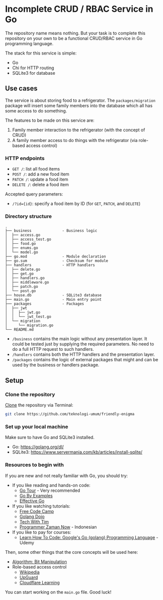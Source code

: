 # Incomplete CRUD / RBAC Service in Go

The repository name means nothing. But your task is to complete this repository on your own to be a functional CRUD/RBAC service in Go programming language.

The stack for this service is simple:

- Go
- Chi for HTTP routing
- SQLite3 for database

## Use cases

The service is about storing food to a refrigerator. The `packages/migration` package will insert some family members
into the database which all has some access to do something.  

The features to be made on this service are:
1. Family member interaction to the refrigerator (with the concept of CRUD)
2. A family member access to do things with the refrigerator (via role-based access control)

### HTTP endpoints

- `GET /`: list all food items
- `POST /`: add a new food item
- `PATCH /`: update a food item
- `DELETE /`: delete a food item

Accepted query parameters:
- `/?id={id}`: specify a food item by ID (for `GET`, `PATCH`, and `DELETE`)

### Directory structure

```
.
├── business              - Business logic
│  ├── access.go
│  ├── access_test.go
│  ├── food.go
│  ├── enums.go
│  └── model.go
├── go.mod                - Module declaration
├── go.sum                - Checksum for module
├── handlers              - HTTP handlers
│  ├── delete.go
│  ├── get.go
│  ├── handlers.go
│  ├── middleware.go
│  ├── patch.go
│  └── post.go
├── house.db              - SQLite3 database
├── main.go               - Main entry point
├── packages              - Packages
│  ├── jwt
│  │  ├── jwt.go
│  │  └── jwt_test.go
│  └── migration
│     └── migration.go
└── README.md
```

- `/business` contains the main logic without any presentation layer. It could be tested just by supplying the required parameters. No need to do a full HTTP request to such handlers.
- `/handlers` contains both the HTTP handlers and the presentation layer.
- `/packages` contains the logic of external packages that might and can be used by the business or handlers package.

## Setup

### Clone the repository

[Clone](https://docs.github.com/en/repositories/creating-and-managing-repositories/cloning-a-repository) the repository via Terminal:

```sh
git clone https://github.com/teknologi-umum/friendly-enigma
```

### Set up your local machine

Make sure to have Go and SQLite3 installed.

- Go: https://golang.org/dl/
- SQLite3: https://www.servermania.com/kb/articles/install-sqlite/

### Resources to begin with

If you are new and not really familiar with Go, you should try:

- If you like reading and hands-on code: 
  - [Go Tour](https://tour.golang.org/) - Very recommended
  - [Go By Examples](https://gobyexample.com/)
  - [Effective Go](https://golang.org/doc/effective_go)
- If you like watching tutorials:
  - [Free Code Camp](https://www.youtube.com/watch?v=YS4e4q9oBaU)
  - [Golang Dojo](https://www.youtube.com/playlist?list=PLve39GJ2D71xX0Ham0WoPaYfl8oTzZfN6)
  - [Tech With Tim](https://www.youtube.com/playlist?list=PLzMcBGfZo4-mtY_SE3HuzQJzuj4VlUG0q)
  - [Programmer Zaman Now](https://www.youtube.com/playlist?list=PL-CtdCApEFH_t5_dtCQZgWJqWF45WRgZw) - Indonesian
- If you like to pay for courses:
  - [Learn How To Code: Google's Go (golang) Programming Language](https://www.udemy.com/course/learn-how-to-code/) - Udemy

Then, some other things that the core concepts will be used here:

- [Algorithm: Bit Manipulation](https://www.youtube.com/watch?v=NLKQEOgBAnw)
- Role-based access control
  - [Wikipedia](https://en.wikipedia.org/wiki/Role-based_access_control)
  - [UpGuard](https://www.upguard.com/blog/rbac)
  - [Cloudflare Learning](https://www.cloudflare.com/learning/access-management/role-based-access-control-rbac/)

You can start working on the `main.go` file. Good luck!